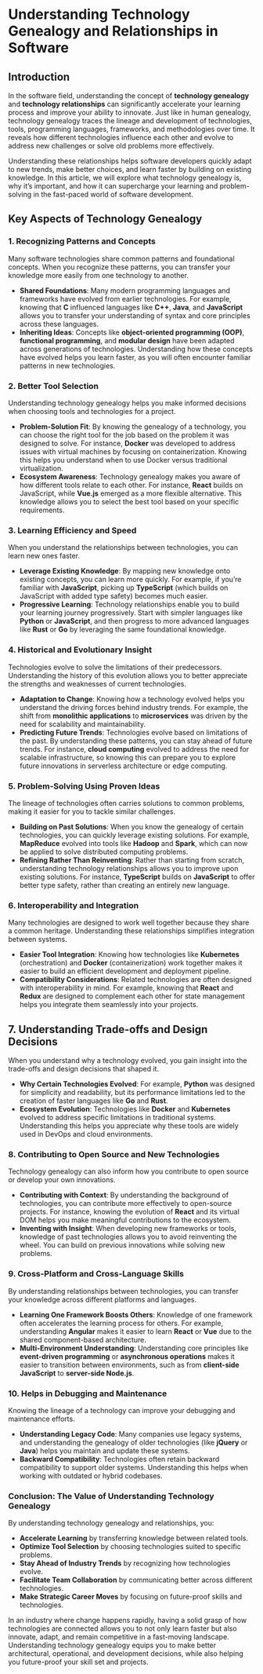 
# Understanding Technology Genealogy and Relationships in Software

## Introduction
In the software field, understanding the concept of **technology genealogy** and **technology relationships** can significantly accelerate your learning process and improve your ability to innovate. Just like in human genealogy, technology genealogy traces the lineage and development of technologies, tools, programming languages, frameworks, and methodologies over time. It reveals how different technologies influence each other and evolve to address new challenges or solve old problems more effectively.

Understanding these relationships helps software developers quickly adapt to new trends, make better choices, and learn faster by building on existing knowledge. In this article, we will explore what technology genealogy is, why it’s important, and how it can supercharge your learning and problem-solving in the fast-paced world of software development.

## Key Aspects of Technology Genealogy

### 1. Recognizing Patterns and Concepts
Many software technologies share common patterns and foundational concepts. When you recognize these patterns, you can transfer your knowledge more easily from one technology to another.

- **Shared Foundations**: Many modern programming languages and frameworks have evolved from earlier technologies. For example, knowing that **C** influenced languages like **C++**, **Java**, and **JavaScript** allows you to transfer your understanding of syntax and core principles across these languages.
- **Inheriting Ideas**: Concepts like **object-oriented programming (OOP)**, **functional programming**, and **modular design** have been adapted across generations of technologies. Understanding how these concepts have evolved helps you learn faster, as you will often encounter familiar patterns in new technologies.

### 2. Better Tool Selection
Understanding technology genealogy helps you make informed decisions when choosing tools and technologies for a project.

- **Problem-Solution Fit**: By knowing the genealogy of a technology, you can choose the right tool for the job based on the problem it was designed to solve. For instance, **Docker** was developed to address issues with virtual machines by focusing on containerization. Knowing this helps you understand when to use Docker versus traditional virtualization.
- **Ecosystem Awareness**: Technology genealogy makes you aware of how different tools relate to each other. For instance, **React** builds on JavaScript, while **Vue.js** emerged as a more flexible alternative. This knowledge allows you to select the best tool based on your specific requirements.

### 3. Learning Efficiency and Speed
When you understand the relationships between technologies, you can learn new ones faster.

- **Leverage Existing Knowledge**: By mapping new knowledge onto existing concepts, you can learn more quickly. For example, if you’re familiar with **JavaScript**, picking up **TypeScript** (which builds on JavaScript with added type safety) becomes much easier.
- **Progressive Learning**: Technology relationships enable you to build your learning journey progressively. Start with simpler languages like **Python** or **JavaScript**, and then progress to more advanced languages like **Rust** or **Go** by leveraging the same foundational knowledge.

### 4. Historical and Evolutionary Insight
Technologies evolve to solve the limitations of their predecessors. Understanding the history of this evolution allows you to better appreciate the strengths and weaknesses of current technologies.

- **Adaptation to Change**: Knowing how a technology evolved helps you understand the driving forces behind industry trends. For example, the shift from **monolithic applications** to **microservices** was driven by the need for scalability and maintainability.
- **Predicting Future Trends**: Technologies evolve based on limitations of the past. By understanding these patterns, you can stay ahead of future trends. For instance, **cloud computing** evolved to address the need for scalable infrastructure, so knowing this can prepare you to explore future innovations in serverless architecture or edge computing.

### 5. Problem-Solving Using Proven Ideas
The lineage of technologies often carries solutions to common problems, making it easier for you to tackle similar challenges.

- **Building on Past Solutions**: When you know the genealogy of certain technologies, you can quickly leverage existing solutions. For example, **MapReduce** evolved into tools like **Hadoop** and **Spark**, which can now be applied to solve distributed computing problems.
- **Refining Rather Than Reinventing**: Rather than starting from scratch, understanding technology relationships allows you to improve upon existing solutions. For instance, **TypeScript** builds on **JavaScript** to offer better type safety, rather than creating an entirely new language.

### 6. Interoperability and Integration
Many technologies are designed to work well together because they share a common heritage. Understanding these relationships simplifies integration between systems.

- **Easier Tool Integration**: Knowing how technologies like **Kubernetes** (orchestration) and **Docker** (containerization) work together makes it easier to build an efficient development and deployment pipeline.
- **Compatibility Considerations**: Related technologies are often designed with interoperability in mind. For example, knowing that **React** and **Redux** are designed to complement each other for state management helps you integrate them seamlessly into your projects.

## 7. Understanding Trade-offs and Design Decisions
When you understand why a technology evolved, you gain insight into the trade-offs and design decisions that shaped it.

- **Why Certain Technologies Evolved**: For example, **Python** was designed for simplicity and readability, but its performance limitations led to the creation of faster languages like **Go** and **Rust**.
- **Ecosystem Evolution**: Technologies like **Docker** and **Kubernetes** evolved to address specific limitations in traditional systems. Understanding this helps you appreciate why these tools are widely used in DevOps and cloud environments.

### 8. Contributing to Open Source and New Technologies
Technology genealogy can also inform how you contribute to open source or develop your own innovations.

- **Contributing with Context**: By understanding the background of technologies, you can contribute more effectively to open-source projects. For instance, knowing the evolution of **React** and its virtual DOM helps you make meaningful contributions to the ecosystem.
- **Inventing with Insight**: When developing new frameworks or tools, knowledge of past technologies allows you to avoid reinventing the wheel. You can build on previous innovations while solving new problems.

### 9. Cross-Platform and Cross-Language Skills
By understanding relationships between technologies, you can transfer your knowledge across different platforms and languages.

- **Learning One Framework Boosts Others**: Knowledge of one framework often accelerates the learning process for others. For example, understanding **Angular** makes it easier to learn **React** or **Vue** due to the shared component-based architecture.
- **Multi-Environment Understanding**: Understanding core principles like **event-driven programming** or **asynchronous operations** makes it easier to transition between environments, such as from **client-side JavaScript** to **server-side Node.js**.

### 10. Helps in Debugging and Maintenance
Knowing the lineage of a technology can improve your debugging and maintenance efforts.

- **Understanding Legacy Code**: Many companies use legacy systems, and understanding the genealogy of older technologies (like **jQuery** or **Java**) helps you maintain and update these systems.
- **Backward Compatibility**: Technologies often retain backward compatibility to support older systems. Understanding this helps when working with outdated or hybrid codebases.

### Conclusion: The Value of Understanding Technology Genealogy
By understanding technology genealogy and relationships, you:

- **Accelerate Learning** by transferring knowledge between related tools.
- **Optimize Tool Selection** by choosing technologies suited to specific problems.
- **Stay Ahead of Industry Trends** by recognizing how technologies evolve.
- **Facilitate Team Collaboration** by communicating better across different technologies.
- **Make Strategic Career Moves** by focusing on future-proof skills and technologies.
  
In an industry where change happens rapidly, having a solid grasp of how technologies are connected allows you to not only learn faster but also innovate, adapt, and remain competitive in a fast-moving landscape. Understanding technology genealogy equips you to make better architectural, operational, and development decisions, while also helping you future-proof your skill set and projects.
